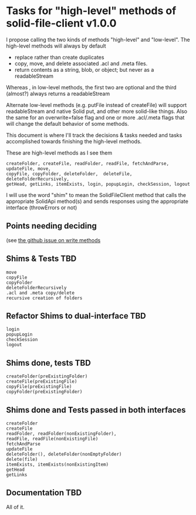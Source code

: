 # Tasks for "high-level" methods of solid-file-client v1.0.0

I propose calling the two kinds of methods "high-level" and "low-level".  The high-level methods
will always by default

 * replace rather than create duplicates
 * copy, move, and delete associated .acl and .meta files.
 * return contents as a string, blob, or object; but never as a readableStream

Whereas , in low-level methods, the first two are optional and the third (almost?) always returns a readableStream

Alternate low-level methods (e.g. putFile instead of createFile) will support readableStream and native Solid put, 
and other more solid-like things. Also the same for an overwrite=false flag and one or more .acl/.meta flags that 
will change the default behavior of some methods. 

This document is where I'll track the decisions & tasks needed and tasks accomplished towards
finishing the high-level methods.

These are high-level methods as I see them

    createFolder, createFile, readFolder, readFile, fetchAndParse, updateFile, move,
    copyFile, copyFolder, deleteFolder,  deleteFile, deleteFolderRecursively,
    getHead, getLinks, itemExists, login, popupLogin, checkSession, logout


I will use the word "shim" to mean the SolidFileClient method that calls the appropriate SolidApi method(s) and sends responses using the appropriate interface (throwErrors or not)

## Points needing deciding

  (see [the github issue on write methods](https://github.com/jeff-zucker/solid-file-client/issues/49)


## Shims & Tests TBD
    
    move
    copyFile
    copyFolder
    deleteFolderRecursively
    .acl and .meta copy/delete
    recursive creation of folders

## Refactor Shims to dual-interface TBD
    login
    popupLogin
    checkSession
    logout

## Shims done, tests TBD
    createFolder(preExistingFolder)
    createFile(preExistingFile)
    copyFile(preExistingFile)
    copyFolder(preExistingFolder)

## Shims done and Tests passed in both interfaces
    createFolder
    createFile
    readFolder, readFolder(nonExistingFolder), 
    readFile, readFile(nonExistingFile)
    fetchAndParse
    updateFile
    deleteFolder(), deleteFolder(nonEmptyFolder)
    delete(file)
    itemExists, itemExists(nonExistingItem)
    getHead
    getLinks

## Documentation TBD

All of it.